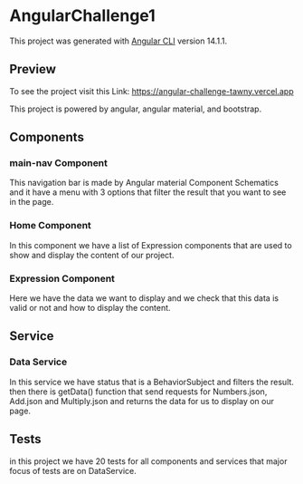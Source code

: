 # AngularChallenge1

This project was generated with [Angular CLI](https://github.com/angular/angular-cli) version 14.1.1.

## Preview

To see the project visit this Link: https://angular-challenge-tawny.vercel.app

This project is powered by angular, angular material, and bootstrap. 

## Components

### main-nav Component
This navigation bar is made by Angular material Component Schematics and it have a menu with 3 options that filter the result that you want to see in the page.

### Home Component
In this component we have a list of Expression components that are used to show and display the content of our project.

### Expression Component
Here we have the data we want to display and we check that this data is valid or not and how to display the content.

## Service

### Data Service
In this service we have status that is a BehaviorSubject and filters the result. then there is getData() function that send requests for Numbers.json, Add.json and Multiply.json and returns the data for us to display on our page. 

## Tests

in this project we have 20 tests for all components and services that major focus of tests are on DataService.


